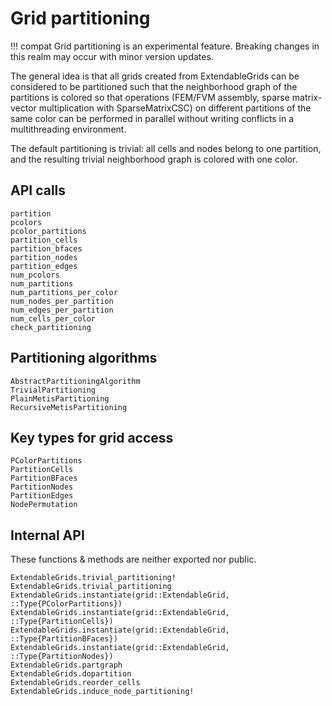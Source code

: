 # Grid partitioning

!!! compat
    Grid partitioning is an experimental feature. Breaking changes
    in this realm may occur with minor version updates.

The general idea is that all grids created from ExtendableGrids
can be considered to be partitioned such that the neighborhood graph  of
the partitions is colored so that operations (FEM/FVM assembly, sparse matrix-vector multiplication
with SparseMatrixCSC) on different partitions of the same color can be performed in parallel 
without writing conflicts in a multithreading environment.


The default partitioning is trivial: all cells and nodes belong to one partition,
and the resulting trivial neighborhood graph is colored with one color.

## API calls
```@docs
partition
pcolors
pcolor_partitions
partition_cells
partition_bfaces
partition_nodes
partition_edges
num_pcolors
num_partitions
num_partitions_per_color
num_nodes_per_partition
num_edges_per_partition
num_cells_per_color
check_partitioning
```


## Partitioning algorithms
```@docs
AbstractPartitioningAlgorithm
TrivialPartitioning
PlainMetisPartitioning
RecursiveMetisPartitioning
```

## Key types for grid access
```@docs
PColorPartitions 
PartitionCells
PartitionBFaces
PartitionNodes
PartitionEdges
NodePermutation
```

## Internal API
These functions & methods are neither exported nor public.
```@docs
ExtendableGrids.trivial_partitioning!
ExtendableGrids.trivial_partitioning
ExtendableGrids.instantiate(grid::ExtendableGrid, ::Type{PColorPartitions})
ExtendableGrids.instantiate(grid::ExtendableGrid, ::Type{PartitionCells})
ExtendableGrids.instantiate(grid::ExtendableGrid, ::Type{PartitionBFaces})
ExtendableGrids.instantiate(grid::ExtendableGrid, ::Type{PartitionNodes})
ExtendableGrids.partgraph
ExtendableGrids.dopartition
ExtendableGrids.reorder_cells
ExtendableGrids.induce_node_partitioning!
```
